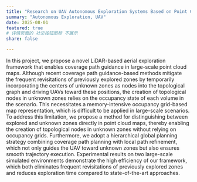 ```yaml
---
title: "Research on UAV Autonomous Exploration Systems Based on Point Cloud Data"
summary: "Autonomous Exploration, UAV"
date: 2025-08-01 
featured: true
# 详情页面的 社交按钮图标 不展示 
share: false

---
```


In this project, we propose a novel LiDAR-based aerial exploration framework that enables coverage path guidance in large-scale point cloud maps. Although recent coverage path guidance-based methods mitigate the frequent revisitations of previously explored zones by temporarily incorporating the centers of unknown zones as nodes into the topological graph and driving UAVs toward these positions, the creation of topological nodes in unknown zones relies on the occupancy state of each volume in the scenario. This necessitates a memory-intensive occupancy grid-based map representation, which is difficult to be applied in large-scale scenarios. To address this limitation, we propose a method for distinguishing between explored and unknown zones directly in point cloud maps, thereby enabling the creation of topological nodes in unknown zones without relying on occupancy grids. Furthermore, we adopt a hierarchical global planning strategy combining coverage path planning with local path refinement, which not only guides the UAV toward unknown zones but also ensures smooth trajectory execution. Experimental results on two large-scale simulated environments demonstrate the high efficiency of our framework, which both eliminates frequent revisitations of previously explored zones and reduces exploration time compared to state-of-the-art approaches.
